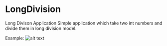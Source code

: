 # LongDivision
Long Divison Application 
Simple application which take two int numbers and divide them in long division model.

Example: 
![alt text](https://github.com/Sadjesty/LongDivision/tree/dev/src/resouces/example.JPG?raw=true)
